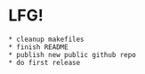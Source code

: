 # LFG!
	* cleanup makefiles
	* finish README
	* publish new public github repo
	* do first release

